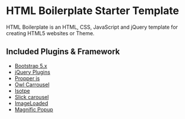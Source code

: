 # HTML Boilerplate Starter Template

HTML Boilerplate is an HTML, CSS, JavaScript and jQuery template for creating
HTML5 websites or Theme.

## Included Plugins & Framework

- [Bootstrap 5.x](https://getbootstrap.com/)
- [jQuery Plugins](https://jquery.com/)
- [Propper js](https://popper.js.org/)
- [Owl Carrousel](https://owlcarousel2.github.io/OwlCarousel2/)
- [Isotpe](https://isotope.metafizzy.co/)
- [Slick carousel](https://kenwheeler.github.io/slick/)
- [ImageLoaded](https://imagesloaded.desandro.com/)
- [Magnific Popup](https://dimsemenov.com/plugins/magnific-popup/)
